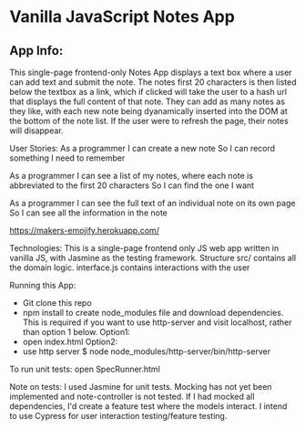 # Vanilla JavaScript Notes App

## App Info:
This single-page frontend-only Notes App displays a text box where a user can add text and submit the note. The notes first 20 characters is then listed below the textbox as a link, which if clicked will take the user to a hash url that displays the full content of that note. They can add as many notes as they like, with each new note being dyanamically inserted into the DOM at the bottom of the note list. 
If the user were to refresh the page, their notes will disappear. 

User Stories:
As a programmer
I can create a new note
So I can record something I need to remember

As a programmer
I can see a list of my notes, where each note is abbreviated to the first 20 characters
So I can find the one I want

As a programmer
I can see the full text of an individual note on its own page
So I can see all the information in the note

https://makers-emojify.herokuapp.com/

Technologies:
This is a single-page frontend only JS web app written in vanilla JS, with Jasmine as the testing framework. 
Structure
src/ contains all the domain logic. interface.js contains interactions with the user

Running this App:
- Git clone this repo
- npm install to create node_modules file and download dependencies. 
  This is required if you want to use http-server and visit localhost, rather than option 1 below. 
Option1:
- open index.html 
Option2:
- use http server 
$ node node_modules/http-server/bin/http-server

To run unit tests:
open SpecRunner.html

Note on tests: I used Jasmine for unit tests. Mocking has not yet been implemented and note-controller is not tested. If I had mocked all dependencies, I'd create a feature test where the models interact. 
I intend to use Cypress for user interaction testing/feature testing. 
